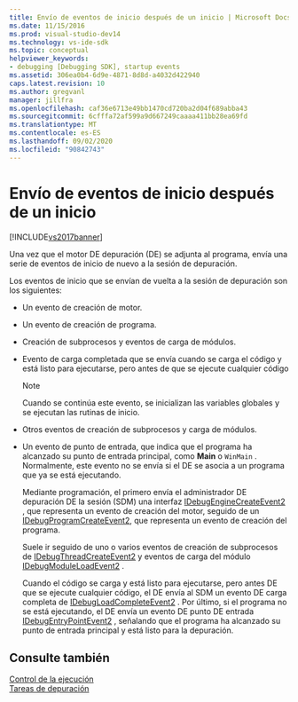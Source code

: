 ```yaml
---
title: Envío de eventos de inicio después de un inicio | Microsoft Docs
ms.date: 11/15/2016
ms.prod: visual-studio-dev14
ms.technology: vs-ide-sdk
ms.topic: conceptual
helpviewer_keywords:
- debugging [Debugging SDK], startup events
ms.assetid: 306ea0b4-6d9e-4871-8d8d-a4032d422940
caps.latest.revision: 10
ms.author: gregvanl
manager: jillfra
ms.openlocfilehash: caf36e6713e49bb1470cd720ba2d04f689abba43
ms.sourcegitcommit: 6cfffa72af599a9d667249caaaa411bb28ea69fd
ms.translationtype: MT
ms.contentlocale: es-ES
ms.lasthandoff: 09/02/2020
ms.locfileid: "90842743"
---
```

# <a name="sending-startup-events-after-a-launch"></a>Envío de eventos de inicio después de un inicio
[!INCLUDE[vs2017banner](../../includes/vs2017banner.md)]

Una vez que el motor DE depuración (DE) se adjunta al programa, envía una serie de eventos de inicio de nuevo a la sesión de depuración.  
  
 Los eventos de inicio que se envían de vuelta a la sesión de depuración son los siguientes:  
  
- Un evento de creación de motor.  
  
- Un evento de creación de programa.  
  
- Creación de subprocesos y eventos de carga de módulos.  
  
- Evento de carga completada que se envía cuando se carga el código y está listo para ejecutarse, pero antes de que se ejecute cualquier código  
  
  > [!NOTE]
  > Cuando se continúa este evento, se inicializan las variables globales y se ejecutan las rutinas de inicio.  
  
- Otros eventos de creación de subprocesos y carga de módulos.  
  
- Un evento de punto de entrada, que indica que el programa ha alcanzado su punto de entrada principal, como **Main** o `WinMain` . Normalmente, este evento no se envía si el DE se asocia a un programa que ya se está ejecutando.  
  
  Mediante programación, el primero envía el administrador DE depuración DE la sesión (SDM) una interfaz [IDebugEngineCreateEvent2](../../extensibility/debugger/reference/idebugenginecreateevent2.md) , que representa un evento de creación del motor, seguido de un [IDebugProgramCreateEvent2](../../extensibility/debugger/reference/idebugprogramcreateevent2.md), que representa un evento de creación del programa.  
  
  Suele ir seguido de uno o varios eventos de creación de subprocesos de [IDebugThreadCreateEvent2](../../extensibility/debugger/reference/idebugthreadcreateevent2.md) y eventos de carga del módulo [IDebugModuleLoadEvent2](../../extensibility/debugger/reference/idebugmoduleloadevent2.md) .  
  
  Cuando el código se carga y está listo para ejecutarse, pero antes DE que se ejecute cualquier código, el DE envía al SDM un evento DE carga completa de [IDebugLoadCompleteEvent2](../../extensibility/debugger/reference/idebugloadcompleteevent2.md) . Por último, si el programa no se está ejecutando, el DE envía un evento DE punto DE entrada [IDebugEntryPointEvent2](../../extensibility/debugger/reference/idebugentrypointevent2.md) , señalando que el programa ha alcanzado su punto de entrada principal y está listo para la depuración.  
  
## <a name="see-also"></a>Consulte también  
 [Control de la ejecución](../../extensibility/debugger/control-of-execution.md)   
 [Tareas de depuración](../../extensibility/debugger/debugging-tasks.md)
